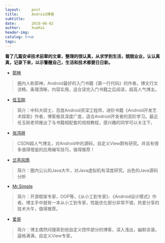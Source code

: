 ```yaml
---
layout:     post
title:      Android博客
subtitle:   
date:       2018-06-02
author:     XueKai
header-img: 
catalog: true
tags:
---
```


**看了几篇安卓技术前辈的文章，整理的很认真，从求学到生活，兢兢业业，认认真真，记录下来，以示警醒自己，生活和技术都要日日新。**

- [郭林](https://blog.csdn.net/guolin_blog/)<br>

>圈内人称郭神，Android最好的入门书籍《第一行代码》的作者。博文行文流畅，条理清晰，内容实用，适合读完入门书籍之后阅读，超高人气博主。

- [任玉刚](https://blog.csdn.net/singwhatiwanna/)<br>

>简介：中科大硕士，百度Android资深工程师，进阶书籍《Android开发艺术探索》作者，博客极具深度广度，适合Android开发者的高阶学习。最近任玉刚老师推出了与书籍相配套的视频教程，感兴趣的同学可以关注下。

- [张鸿祥](https://blog.csdn.net/lmj623565791/)<br>

>CSDN超人气博主，对Android中的源码，自定义View颇有研究。并且有很多值得借鉴的应用编写技巧，值得推荐！

- [兰亭风雨](https://blog.csdn.net/ns_code)<br>

>简介：圈内公认的Java大牛，对Java虚拟机有深度研究，出色的Java源码分析

- [Mr.Simple](https://blog.csdn.net/bboyfeiyu)<br>

>简介：开源框架专家，OOP等，《从小工到专家》、《Android设计模式》作者。博主手中就有一本从小工到专家，性能优化部分非常不错，热爱分享的技术大牛，值得推荐。

- [爱哥](https://blog.csdn.net/aigestudio/)<br>

>简介：博主偶然间搜索到他自定义控件部分的博客，深入浅出，幽默诙谐，逼格满满，自定义View专家。

